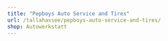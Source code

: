 ```yaml
---
title: "Pepboys Auto Service and Tires"
url: /tallahassee/pepboys-auto-service-and-tires/
shop: Autowerkstatt
---
```

